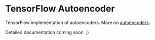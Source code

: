 # TensorFlow Autoencoder

TensorFlow implementation of autoencoders. More on [autoencoders](https://en.wikipedia.org/wiki/Autoencoder).

Detailed documentation coming soon. ;)
